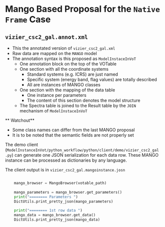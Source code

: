 # Mango Based Proposal for the `Native Frame` Case

## `vizier_csc2_gal.annot.xml`

- This the annotated version of `vizier_csc2_gal.xml`
- Raw data are mapped on the `MANGO` model
- The annotation syntax is this proposed as `ModelInstaceInVoT`
    - One annotation block on the top of the VOTable
    - One section with all the coordinate systems
        - Standard systems (e.g. ICRS) are just named
        - Specific system (energy band, flag values) are totally described
        - All are instances of MANGO classes
    - One section with the mapping of the data table
        - One instance per parameters
        - The content of this section denotes the model structure
    - The Spectra table is joined to the Result table by the `JOIN` mechanism of `ModelInstaceInVoT`
    
** Watchout** 
- Some class names can differ from the last MANGO proposal
- It is to be noted that the semantic fields are not properly set

The demo client (`ModelInstanceInVot/python_workflow/python/client/demo/vizier_csc2_gal.py`) can generate one JSON serialization for each data row. These MANGO instance can be processed as dictionaries by any language. 
        
The client output is in  `vizier_csc2_gal.mangoinstance.josn`      
```python

    mango_browser = MangoBrowser(votable_path) 
    
    mango_parameters = mango_browser.get_parameters()
    print("======== Parameters ")
    DictUtils.print_pretty_json(mango_parameters)
        
    print("======== 1st row data ")
    mango_data = mango_browser.get_data()
    DictUtils.print_pretty_json(mango_data)
  ```
